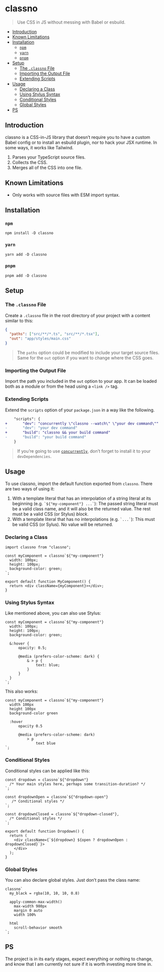 # classno

> Use CSS in JS without messing with Babel or esbuild.

- [Introduction](#introduction)
- [Known Limitations](#known-limitations)
- [Installation](#installation)
  - [`npm`](#npm)
  - [`yarn`](#yarn)
  - [`pnpm`](#pnpm)
- [Setup](#setup)
  - [The `.classno` File](#the-classno-file)
  - [Importing the Output File](#importing-the-output-file)
  - [Extending Scripts](#extending-scripts)
- [Usage](#usage)
  - [Declaring a Class](#declaring-a-class)
  - [Using Stylus Syntax](#using-stylus-syntax)
  - [Conditional Styles](#conditional-styles)
  - [Global Styles](#global-styles)
- [PS](#ps)

## Introduction

classno is a CSS-in-JS library that doesn’t require you to have a custom Babel
config or to install an esbuild plugin, nor to hack your JSX runtime. In some
ways, it works like Tailwind.

1. Parses your TypeScript source files.
2. Collects the CSS.
3. Merges all of the CSS into one file.

## Known Limitations

- Only works with source files with ESM import syntax.

## Installation

### `npm`

```shell
npm install -D classno
```

### `yarn`

```shell
yarn add -D classno
```

### `pnpm`

```shell
pnpm add -D classno
```

## Setup

### The `.classno` File

Create a `.classno` file in the root directory of your project with a content
similar to this:

```json
{
  "paths": ["src/**/*.ts", "src/**/*.tsx"],
  "out": "app/styles/main.css"
}
```

> The `paths` option could be modified to include your target source files. Same
> for the `out` option if you want to change where the CSS goes.

### Importing the Output File

Import the path you included in the `out` option to your app. It can be loaded
both as a module or from the head using a `<link />` tag.

### Extending Scripts

Extend the `scripts` option of your `package.json` in a way like the following.

```diff
    "scripts": {
+       "dev": "concurrently \"classno --watch\" \"your dev command\"" 
-       "dev": "your dev command"
+       "build": "classno && your build command" 
-       "build": "your build command"
    }
```

> If you’re going to use [`concurrently`](https://npm.im/concurrently), don’t
> forget to install it to your `devDependencies`.

## Usage

To use classno, import the default function exported from `classno`. There are
two ways of using it:

1. With a template literal that has an interpolation of a string literal at its
   beginning (e.g. `` `${"my-component"} ...` ``): The passed string literal
   must be a valid class name, and it will also be the returned value. The rest
   must be a valid CSS (or Stylus) _block_.
2. With a template literal that has no interpolations (e.g. `` `...` ``): This
   must be valid CSS (or Sylus). No value will be returned.

### Declaring a Class

```tsx
import classno from "classno";

const myComponent = classno`${"my-component"}
  width: 100px;
  height: 100px;
  background-color: green;
`;

export default function MyComponent() {
  return <div className={myComponent}></div>;
}
```

### Using Stylus Syntax

Like mentioned above, you can also use Stylus:

```tsx
const myComponent = classno`${"my-component"}
  width: 100px;
  height: 100px;
  background-color: green;

  &:hover {
      opacity: 0.5;

      @media (prefers-color-scheme: dark) {
          & > p {
              text: blue;
          }
      }
  }
`;
```

This also works:

```tsx
const myComponent = classno`${"my-component"}
  width 100px
  height 100px
  background-color green

  :hover
      opacity 0.5

      @media (prefers-color-scheme: dark)
          > p
              text blue
`;
```

### Conditional Styles

Conditional styles can be applied like this:

```tsx
const dropdown = classno`${"dropdown"}
  /* Your main styles here, perhaps some transition-duration? */
`;

const dropdownOpen = classno`${"dropdown-open"}
   /* Conditional styles */
`;

const dropdownClosed = classno`${"dropdown-closed"},
  /* Conditional styles */
`;

export default function Dropdown() {
  return (
    <div className={`${dropdown} ${open ? dropdownOpen : dropdownClosed}`}>
    </div>
  );
}
```

### Global Styles

You can also declare global styles. Just don’t pass the class name:

```tsx
classno`
  my_black = rgba(10, 10, 10, 0.8)

  apply-common-max-width()
    max-width 980px
    margin 0 auto
    width 100%

  html
    scroll-behavior smooth
`;
```

## PS

The project is in its early stages, expect everything or nothing to change, and
know that I am currently not sure if it is worth investing more time in.
